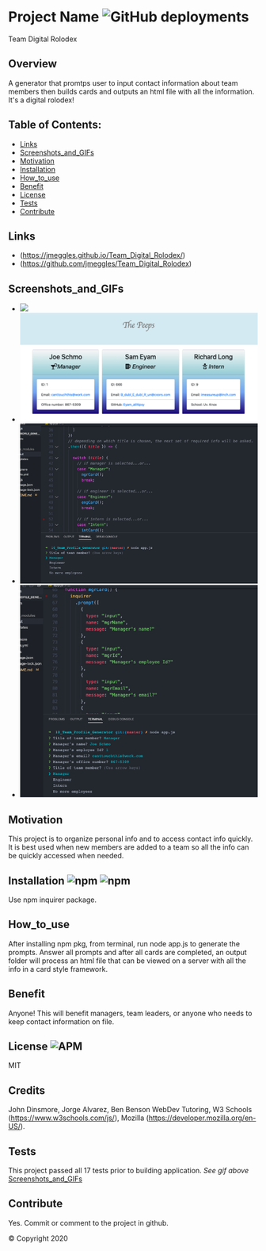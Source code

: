 
  # Project Name  ![GitHub deployments](https://img.shields.io/github/deployments/badges/shields/shields-staging?color=green)
  Team Digital Rolodex

  ## Overview 
  A generator that promtps user to input contact information about team members then builds cards and outputs an html file with all the information.  It's a digital rolodex! 

  ## Table of Contents:
  - [Links](#Links)
  - [Screenshots_and_GIFs](#Screenshots_and_GIFs)
  - [Motivation](#Motivation)
  - [Installation](#Installation)
  - [How_to_use](#How_to_use)
  - [Benefit](#Benefit)
  - [License](#License)
  - [Tests](#Tests)
  - [Contribute](#Contribute)

 ## Links
  - (https://jmeggles.github.io/Team_Digital_Rolodex/)
  - (https://github.com/jmeggles/Team_Digital_Rolodex)

 ## Screenshots_and_GIFs 
  - ![](https://media.giphy.com/media/givH9vKcj4Vwz94XJX/giphy.gif)
  - ![Screenshot of deployed rolodex project completed html on server](./assets/images/screenshot1.png)
  - ![Screenshot of deployed rolodex project running node viewing manager card info](./assets/images/screenshot2.png)
  - ![Screenshot of deployed rolodex project running node viewing engineer card info](./assets/images/screenshot3.png)
  
  ## Motivation
  This project is to organize personal info and to access contact info quickly.  It is best used when new members are added to a team so all the info can be quickly accessed when needed. 

  ## Installation ![npm](https://img.shields.io/npm/v/npm?color=pink&style=plastic) ![npm](https://img.shields.io/npm/v/inquirer?color=pink&label=inquirer&style=plastic)
  Use npm inquirer package.

  ## How_to_use
  After installing npm pkg, from terminal, run node app.js to generate the prompts. Answer all prompts and after all cards are completed, an output folder will process an html file that can be viewed on a server with all the info in a card style framework.  

  ## Benefit
  Anyone!  This will benefit managers, team leaders, or anyone who needs to keep contact information on file. 

  ## License ![APM](https://img.shields.io/apm/l/npm?color=pink&style=plastic)
  MIT

  ## Credits
  John Dinsmore, Jorge Alvarez, Ben Benson WebDev Tutoring, W3 Schools (https://www.w3schools.com/js/), Mozilla (https://developer.mozilla.org/en-US/).

  ## Tests
 This project passed all 17 tests prior to building application. *See gif above* [Screenshots_and_GIFs](#Screenshots_and_GIFs)

  ## Contribute
  Yes. Commit or comment to the project in github.

  © Copyright 2020


